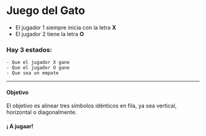 # Juego del Gato

- El jugador 1 siempre inicia con la letra **X**
- El jugador 2 tiene la letra **O**

### Hay 3 estados:
    - Que el jugador X gane
    - Que el jugador O gane
    - Que sea un empate 
-----
#### Objetivo
El objetivo es alinear tres símbolos idénticos en fila, ya sea vertical, horizontal o diagonalmente.

#### ¡ A jugaar!

